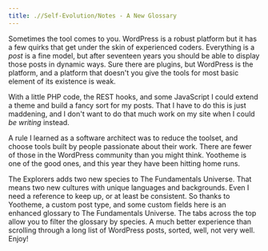 ```yaml
---
title: .//Self-Evolution/Notes - A New Glossary
---
```


Sometimes the tool comes to you. WordPress is a robust platform but it has a few quirks that get under the skin of experienced coders. Everything is a *post* is a fine model, but after seventeen years you should be able to display those posts in dynamic ways. Sure there are plugins, but WordPress is the platform, and a platform that doesn't you give the tools for most basic element of its existence is weak.

With a little PHP code, the REST hooks, and some JavaScript I could extend a theme and build a fancy sort for my posts. That I have to do this is just maddening, and I don't want to do that much work on my site when I could *be writing* instead.

A rule I learned as a software architect was to reduce the toolset, and choose tools built by people passionate about their work. There are fewer of those in the WordPress community than you might think. Yootheme is one of the good ones, and this year they have been hitting home runs.

The Explorers adds two new species to The Fundamentals Universe. That means two new cultures with unique languages and backgrounds. Even I need a reference to keep up, or at least be consistent. So thanks to Yootheme, a custom post type, and some custom fields here is an enhanced glossary to The Fundamentals Universe. The tabs across the top allow you to filter the glossary by species. A much better experience than scrolling through a long list of WordPress posts, sorted, well, not very well. Enjoy!
